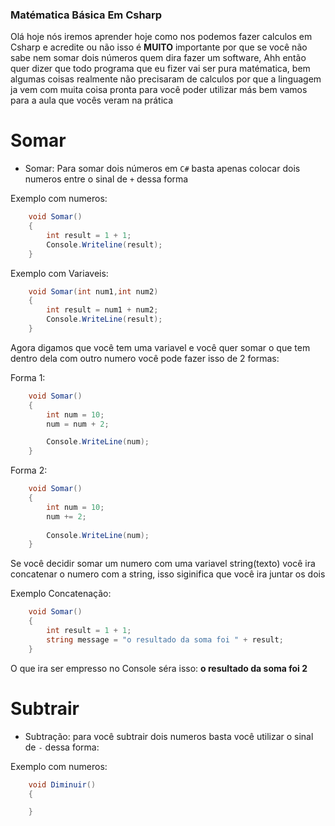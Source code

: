 ### Matématica Básica Em Csharp

Olá hoje nós iremos aprender hoje como nos podemos fazer calculos em Csharp e acredite ou não isso é <Strong>MUITO</Strong> importante por que se você não sabe nem somar dois números quem dira fazer um software, Ahh então quer dizer que todo programa que eu fizer vai ser pura matématica, bem algumas coisas realmente não precisaram de calculos por que a linguagem ja vem com muita coisa pronta para você poder utilizar más bem vamos para a aula que vocês veram na prática

# Somar

- Somar: Para somar dois números em `C#` basta apenas colocar dois numeros entre o sinal de `+` dessa forma

Exemplo com numeros:

```csharp
    void Somar()
    {
        int result = 1 + 1;
        Console.Writeline(result);
    }
```

Exemplo com Variaveis:

```csharp
    void Somar(int num1,int num2)
    {
        int result = num1 + num2;
        Console.WriteLine(result);
    }
```

Agora digamos que você tem uma variavel e você quer somar o que tem dentro dela com outro numero você pode fazer isso de 2 formas:

Forma 1:

```csharp
    void Somar()
    {
        int num = 10;
        num = num + 2;

        Console.WriteLine(num);
    }
```

Forma 2:

```csharp
    void Somar()
    {
        int num = 10;
        num += 2;
        
        Console.WriteLine(num);
    }
```

Se você decidir somar um numero com uma variavel string(texto) você ira concatenar o numero com a string, isso siginifica que você ira juntar os dois

Exemplo Concatenação:

```csharp
    void Somar()
    {
        int result = 1 + 1;
        string message = "o resultado da soma foi " + result;
    }
```

O que ira ser empresso no Console séra isso: <Strong>o resultado da soma foi 2</Strong>



# Subtrair

- Subtração: para você subtrair dois numeros basta você utilizar o sinal de `-` dessa forma:

Exemplo com numeros:

```csharp
    void Diminuir()
    {

    }
```